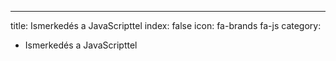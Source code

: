 ---
title: Ismerkedés a JavaScripttel
index: false
icon: fa-brands fa-js
category:
  - Ismerkedés a JavaScripttel
